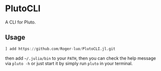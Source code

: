 # PlutoCLI

A CLI for Pluto.

## Usage

```julia
] add https://github.com/Roger-luo/PlutoCLI.jl.git
```

then add `~/.julia/bin` to your `PATH`, then you can check the help message via `pluto -h`
or just start it by simply run `pluto` in your terminal.
